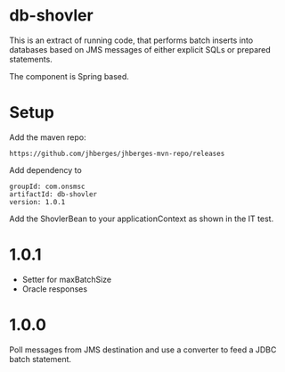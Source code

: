 db-shovler
==========

This is an extract of running code, that performs batch inserts into databases based on JMS messages of either explicit SQLs or prepared statements.

The component is Spring based.

Setup
=====
Add the maven repo:

    https://github.com/jhberges/jhberges-mvn-repo/releases
     
Add dependency to 

    groupId: com.onsmsc
    artifactId: db-shovler
    version: 1.0.1
    
Add the ShovlerBean to your applicationContext as shown in the IT test.

1.0.1
=====
* Setter for maxBatchSize
* Oracle responses

1.0.0
=====
Poll messages from JMS destination and use a converter to feed a JDBC batch statement.
